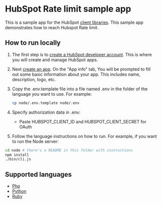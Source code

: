 # HubSpot Rate limit sample app

This is a sample app for the HubSpot [client libraries](https://developers.hubspot.com/docs/api/overview). This sample app demonstrates how to reach Hubspot Rate limit.

## How to run locally

1. The first step is to [create a HubSpot developer account](https://developers.hubspot.com/docs/api/developer-tools-overview). This is where you will create and manage HubSpot apps.
2. Next [create an app](https://developers.hubspot.com/docs/api/creating-an-app). On the "App info" tab, You will be prompted to fill out some basic information about your app. This includes name, description, logo, etc.
3. Copy the .env.template file into a file named .env in the folder of the language you want to use. For example:

    ```bash
    cp node/.env.template node/.env
    ```

4. Specify authorization data in .env:

    - Paste HUBSPOT_CLIENT_ID and HUBSPOT_CLIENT_SECRET for OAuth

5. Follow the language instructions on how to run. For example, if you want to run the Node server:

```bash
cd node # there's a README in this folder with instructions
npm install
./bin/cli.js
```

## Supported languages

- [Php](php/README.md)
- [Python](python/README.md)
- [Ruby](ruby/README.md)

